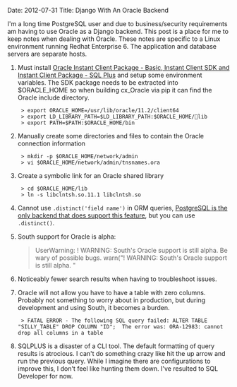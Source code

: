 Date: 2012-07-31
Title: Django With An Oracle Backend


I'm a long time PostgreSQL user and due to business/security requirements am having to use Oracle as a Django backend. This post is a place for me to keep notes when dealing with Oracle. These notes are specific to a Linux environment running Redhat Enterprise 6. The application and database servers are separate hosts.
  
1. Must install [Oracle Instant Client Package - Basic, Instant Client SDK and Instant Client Package - SQL Plus](http://www.oracle.com/technetwork/topics/linuxx86-64soft-092277.html) and setup some environment variables. The SDK package needs to be extracted into $ORACLE_HOME so when building cx_Oracle via pip it can find the Oracle include directory.

 		> export ORACLE_HOME=/usr/lib/oracle/11.2/client64
		> export LD_LIBRARY_PATH=$LD_LIBRARY_PATH:$ORACLE_HOME/lib
		> export PATH=$PATH:$ORACLE_HOME/bin 

2. Manually create some directories and files to contain the Oracle connection information

	    > mkdir -p $ORACLE_HOME/network/admin
	    > vi $ORACLE_HOME/network/admin/tnsnames.ora 
3. Create a symbolic link for an Oracle shared library
    
        > cd $ORACLE_HOME/lib
        > ln -s libclntsh.so.11.1 libclntsh.so

4. Cannot use `.distinct('field name')` in ORM queries, [PostgreSQL is the only backend that does support this feature](https://docs.djangoproject.com/en/dev/ref/models/querysets/#django.db.models.query.QuerySet.distinct), but you can use `.distinct()`.

5. South support for Oracle is alpha:

	> UserWarning: ! WARNING: South's Oracle support is still alpha. Be wary of possible bugs. warn("! WARNING: South's Oracle support is still alpha. "
	
6. Noticeably fewer search results when having to troubleshoot issues.

7. Oracle will not allow you have to have a table with zero columns. Probably not something to worry about in production, but during development and using South, it becomes a burden.

        > FATAL ERROR - The following SQL query failed: ALTER TABLE "SILLY_TABLE" DROP COLUMN "ID";  The error was: ORA-12983: cannot drop all columns in a table 
        
8. SQLPLUS is a disaster of a CLI tool.  The default formatting of query results is atrocious. I can't do something crazy like hit the up arrow and run the previous query. While I imagine there are configurations to improve this, I don't feel like hunting them down. I've resulted to SQL Developer for now.